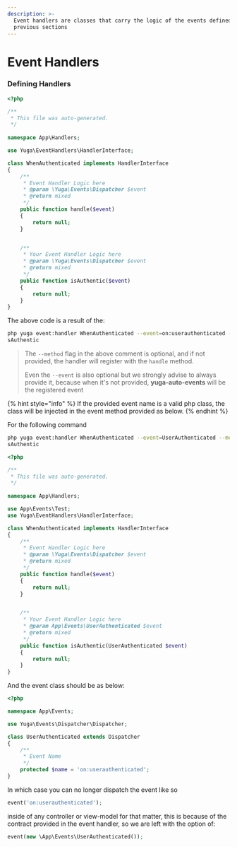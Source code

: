 ```yaml
---
description: >-
  Event handlers are classes that carry the logic of the events defined in
  previous sections
---
```


# Event Handlers

### Defining Handlers

```php
<?php

/**
 * This file was auto-generated.
 */
 
namespace App\Handlers;

use Yuga\EventHandlers\HandlerInterface;

class WhenAuthenticated implements HandlerInterface
{
	/**
	 * Event Handler Logic here
	 * @param \Yuga\Events\Dispatcher $event
	 * @return mixed
	 */
	public function handle($event)
	{
		return null;
	}


	/**
	 * Your Event Handler Logic here
	 * @param \Yuga\Events\Dispatcher $event
	 * @return mixed
	 */
	public function isAuthentic($event)
	{
		return null;
	}
}
```

The above code is a result of the:

```bash
php yuga event:handler WhenAuthenticated --event=on:userauthenticated --method=i
sAuthentic
```

> The `--method` flag in the above comment is optional, and if not provided, the handler will register with the `handle` method.
>
> Even the `--event` is also optional but we strongly advise to always provide it, because when it's not provided, **yuga-auto-events** will be the registered event

{% hint style="info" %}
If the provided event name is a valid php class, the class will be injected in the event method provided as below.
{% endhint %}

For the following command

```bash
php yuga event:handler WhenAuthenticated --event=UserAuthenticated --method=i
sAuthentic
```

```php
<?php

/**
 * This file was auto-generated.
 */
 
namespace App\Handlers;

use App\Events\Test;
use Yuga\EventHandlers\HandlerInterface;

class WhenAuthenticated implements HandlerInterface
{
	/**
	 * Event Handler Logic here
	 * @param \Yuga\Events\Dispatcher $event
	 * @return mixed
	 */
	public function handle($event)
	{
		return null;
	}


	/**
	 * Your Event Handler Logic here
	 * @param App\Events\UserAuthenticated $event
	 * @return mixed
	 */
	public function isAuthentic(UserAuthenticated $event)
	{
		return null;
	}
}
```

And the event class should be as below:

```php
<?php

namespace App\Events;

use Yuga\Events\Dispatcher\Dispatcher;

class UserAuthenticated extends Dispatcher
{
    /**
     * Event Name
     */
    protected $name = 'on:userauthenticated';
}
```

In which case you can no longer dispatch the event like so

```php
event('on:userauthenticated');
```

inside of any controller or view-model for that matter, this is because of the contract provided in the event handler, so we are left with the option of:

```php
event(new \App\Events\UserAuthenticated());
```



